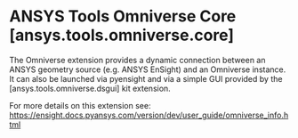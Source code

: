 # ANSYS Tools Omniverse Core [ansys.tools.omniverse.core]

The Omniverse extension provides a dynamic connection between an ANSYS
geometry source (e.g. ANSYS EnSight) and an Omniverse instance. It can
also be launched via pyensight and via a simple GUI provided by
the [ansys.tools.omniverse.dsgui] kit extension.

For more details on this extension see:
https://ensight.docs.pyansys.com/version/dev/user_guide/omniverse_info.html


